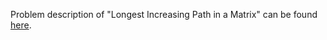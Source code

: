 Problem description of "Longest Increasing Path in a Matrix" can be found [here](https://leetcode.com/problems/longest-increasing-path-in-a-matrix/).